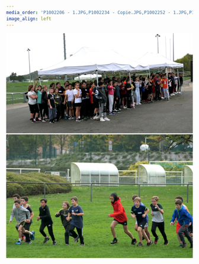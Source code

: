 ```yaml
---
media_order: 'P1002206 - 1.JPG,P1002234 - Copie.JPG,P1002252 - 1.JPG,P1002234 - 1.JPG,P1002252 - Copie.JPG,P1002243 - Copie.JPG,P1002243 - 1.JPG,P1002206 - Copie.JPG,P1002206 - 1.JPG,P1002234 - 1.JPG,P1002243 - 1.JPG,P1002252 - 1.JPG'
image_align: left
---
```


![P1002206%20-%201](P1002206%20-%201.JPG "P1002206%20-%201")![P1002234%20-%201](P1002234%20-%201.JPG "P1002234%20-%201")

